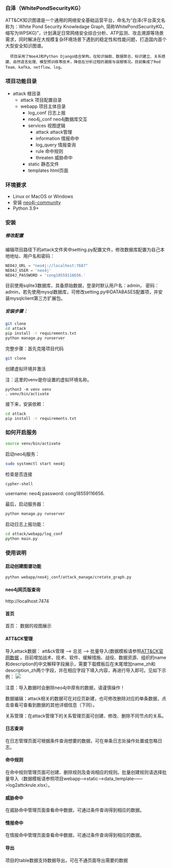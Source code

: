 ### 白泽（WhitePondSecurityKG）

​ATT&CK知识图谱是一个通用的网络安全基础运营平台，命名为“白泽(平台英文名称为：White Pond Security Knowledage Graph, 简称WhitePondSecurityKG，缩写为WPSKG)”，计划满足日常网络安全综合分析、ATP监测、攻击溯源等场景需求，同时解决在大规模复杂环境场景下遇到的稳定性和性能问题，打造国内首个大型安全知识图谱。

      项目采用了Noe4J和Python Django结合架构，在知识抽取、数据聚合、标识建立、关系搭建、自然语言处理、模型预训练等技术，降低在分析过程的漏报与误报情况。目前集成了Red Team、kafka、netflow、log。

### 项目功能目录

* attack    根目录
  * attack		项目配置目录
  * webapp      项目主体目录
    * log_conf                日志上报
    * neo4j_conf            neo4j数据库交互
    * services                 视图逻辑
      * attack              attack管理
      * information           情报命中
      * log_query             情报查询
      * rule                 命中规则
      * threaten             威胁命中 
    * static                 静态文件
    * templates              html页面

### 环境要求

-  Linux or MacOS or Windows
-  安装 [neo4j-community](https://neo4j.com/download-center/#community)
- Python 3.9+ 

### 安装

##### 修改配置

编辑项目路径下的attack文件夹中setting.py配置文件，修改数据库配置为自己本地地址、用户名和密码：
``` Python
NEO4J_URL = "neo4j://localhost:7687"
NEO4J_USER = 'neo4j'
NEO4J_PASSWORD = 'cong18559116656.'
```
目前使用sqlite3数据库，具备原始数据，登录时默认用户名：admin， 密码：admin，若先使用mysql数据库，可修改setting.py中DATABASES配置项，并安装mysqlclient第三方扩展包。

##### 安装步骤：

```Bash
git clone 
cd attack
pip install -r requirements.txt
python manage.py runserver
```

完整步骤：首先克隆项目代码

```Bash
git clone 
```

创建虚拟环境并激活

注：这里的venv是你设置的虚拟环境名称。

```
python3 -m venv venv
. venv/bin/activate
```

接下来，安装依赖：

```Bash
cd attack
pip install -r requirements.txt
```
### 如何开启服务
```Bash
source venv/bin/activate
```

启动neo4j服务：
```Bash
sudo systemctl start neo4j
```
检查是否连接
```Bash
cypher-shell
```
username: neo4j
password: cong18559116656.

最后，启动服务器：

```Bash
python manage.py runserver
```

启动日志上报功能：

```Bash
cd attack/webapp/log_conf
python main.py
```

### 使用说明
#### 启动创建图谱功能
```Bash
python webapp/neo4j_conf/attack_manage/cretate_graph.py
```
#### neo4j网页版查询
http://localhost:7474 
#### 首页
首页： 数据的视图展示

#### ATT&CK管理
导入attack数据： att&ck管理 ——> 总览 ——> 批量导入(数据模板请参照[ATT&CK官网数据](http://attack.mitre.org/docs/enterprise-attack-v12.0/enterprise-attack-v12.0.xlsx)
。目前增加战术、技术、软件、缓解措施、战役、数据资源、组织的name和description的中文解释字段展示，需要下载模板后在末尾增加name_zh和description_zh两个字段，并在相应字段下填入内容，再进行导入即可。见如下示例：
![](/md_data/eg_template_import.png)

注意：导入数据时会删除neo4j中原有的数据，请谨慎操作！

数据编辑：attack相关的数据可在对应页新建，也可修改删除对应的单条数据，点击查看可查看到数据的其他详细信息（下同）。

关系管理：在attack管理下的关系管理页面可创建、修改、删除不同节点的关系。

#### 日志查询
在日志管理页面可根据条件查询想要的数据，可在单条日志处操作处置或忽略日志。

#### 命中规则
在命中规则管理页面可创建、删除规则及查询相应的规则。批量创建规则请选择批量导入（数据模板请参照项目webapp——>static——>data_template——>log2attckrule.xlsx）。

#### 威胁命中
在威胁命中管理页面查看命中数据，可通过条件查询得到相应的数据。

#### 情报命中
在情报命中管理页面查看命中数据，可通过条件查询得到相应的数据。

#### 导出
项目的table数据支持数据导出，可在不通页面导出需要的数据



